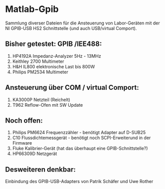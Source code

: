 # Matlab-Gpib
Sammlung diverser Dateien für die Ansteuerung von Labor-Geräten
mit der NI GPIB-USB HS2 Schnittstelle (und auch USB/virtual Comport).

Bisher getestet:
GPIB /IEE488:
----------------
1) HP4192A Impedanz-Analyzer 5Hz - 13MHz
2) Keithley 2700 Multimeter
3) H&H IL800 elektronische Last bis 800W
4) Philips PM2534 Multimeter

Ansteuerung über COM / virtual Comport:
----------------------------------------
1) KA3000P Netzteil (Reichelt)
2) T962 Reflow-Ofen mit SW Update

Noch offen:
----------------------------------------
1) Philips PM6624 Frequenzzähler - benötigt Adapter auf D-SUB25
2) C10 Flussdichtemessgerät - benötigt noch SCPI-Erweiterund in der Firmware
3) Fluke Kalibrier-Gerät (hat das überhaupt eine GPIB-Schnittstelle?)
4) HP66309D Netzgerät

Desweiteren denkbar:
-----------------------------
Einbindung des GPIB-USB-Adapters von Patrik Schäfer und Uwe Rother


